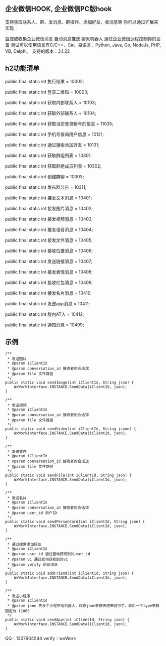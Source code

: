 ## 企业微信HOOK, 企业微信PC版hook

支持获取联系人、群、发消息、群操作、添加好友、收消息等 你可以通过扩展来实现：

监控或收集企业微信消息
自动消息推送
聊天机器人
通过企业微信远程控制你的设备
测试可以使用语言有C/C++，C#，易语言，Python, Java, Go, NodeJs, PHP, VB, Delphi。
支持的版本：3.1.22 

## h2功能清单

public final static int 执行结果 = 10002;

public final static int 登录二维码 = 10003;

public final static int 获取内部联系人 = 10103;

public final static int 获取外部联系人 = 10104;

public final static int 获取当前登录帐号的信息 = 11035;

public final static int 手机号查询用户信息 = 10121;

public final static int 通过搜索添加好友 = 10131;

public final static int 获取群组列表 = 10301;

public final static int 获取群组成员列表 = 10302;

public final static int 创建群聊 = 10303;

public final static int 发布群公告 = 10311;

public final static int 接发文本消息 = 10401;

public final static int 接发图片消息 = 10402;

public final static int 接发视频消息 = 10403;

public final static int 接发语音消息 = 10404;

public final static int 接发文件消息 = 10405;

public final static int 接收位置消息 = 10406;

public final static int 发送链接消息 = 10407;

public final static int 接发表情消息 = 10408;

public final static int 接收红包消息 = 10409;

public final static int 接发名片消息 = 10410;

public final static int 发送app消息 = 10411;

public final static int 群内AT人 = 10412;

public final static int 通知消息 = 10499;

## 示例

    /**
     * 发送图片
     * @param iClientId
     * @param conversation_id 接收者的会话ID
     * @param file 文件路径
     */
    public static void sendImage(int iClientId, String json) { 
        WxWorkInterface.INSTANCE.SendData(iClientId, json);
    }

    /**
     * 发送视频
     * @param iClientId
     * @param conversation_id 接收者的会话ID
     * @param file 文件路径
     */
    public static void sendVideo(int iClientId, String jsone) {
        WxWorkInterface.INSTANCE.SendData(iClientId, json);
    }

    /**
     * 发送文件
     * @param iClientId
     * @param conversation_id 接收者的会话ID
     * @param file 文件路径
     */
    public static void sendFile(int iClientId, String json) {
        WxWorkInterface.INSTANCE.SendData(iClientId, json);
    }

    /**
     * 发送名片
     * @param iClientId
     * @param conversation_id 接收者的会话ID
     * @param user_id 用户ID
     */
    public static void sendPersonCard(int iClientId, String json) {
        WxWorkInterface.INSTANCE.SendData(iClientId, json);
    }

    /**
     * 通过搜索添加好友
     * @param iClientId
     * @param user_id 通过查询获取到的user_id
     * @param v1 通过查询获取到的v1
     * @param verify 验证消息
     */
    public static void addFriend(int iClientId, String json) {
        WxWorkInterface.INSTANCE.SendData(iClientId, json);
    }

    /**
     * 发送小程序
     * @param iClientId
     * @param json 先发个小程序给机器人，保存json参数传进来就行了。最后一个type参数固定为 11065
     */
    public static void sendApp(int iClientId, String json) {
        WxWorkInterface.INSTANCE.SendData(iClientId, json);
    }
    
    
QQ：1307904544
verify：wxWork

